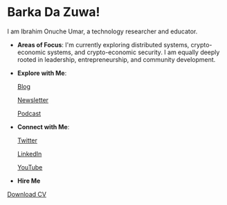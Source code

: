 # Barka Da Zuwa!

I am Ibrahim Onuche Umar, a technology researcher and educator.

- **Areas of Focus**: 
  I'm currently exploring distributed systems, crypto-economic systems, and crypto-economic security. I am equally deeply rooted in leadership, entrepreneurship, and community development.

- **Explore with Me**:
  
  [Blog](https://medium.com/@0xibrahim0.5)

  [Newsletter](https://substack.com/@0xibrahim)

  [Podcast](https://podcasters.spotify.com/pod/show/ibrahim756)

- **Connect with Me**:

   [Twitter](https://twitter.com/_0xIbrahim)

  [LinkedIn](https://www.linkedin.com/in/hello-onuche-hi/)

    [YouTube](https://www.youtube.com/@0xIbrahim)

- **Hire Me**

[Download CV](https://drive.google.com/drive/folders/1xbxylNKcO5AX0k-juDn4-d9VESLEjjHy?usp=sharing)
